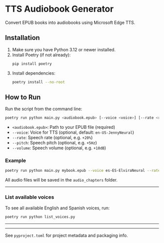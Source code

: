 # TTS Audiobook Generator

Convert EPUB books into audiobooks using Microsoft Edge TTS.

## Installation

1. Make sure you have Python 3.12 or newer installed.
2. Install Poetry (if not already):
   ```sh
   pip install poetry
   ```
3. Install dependencies:
   ```sh
   poetry install --no-root
   ```

## How to Run


Run the script from the command line:

```sh
poetry run python main.py <audiobook.epub> [--voice <voice>] [--rate <rate>] [--pitch <pitch>] [--volume <volume>]
```

- `<audiobook.epub>`: Path to your EPUB file (required)
- `--voice`: Voice for TTS (optional, default: `en-US-JennyNeural`)
- `--rate`: Speech rate (optional, e.g. `+20%`)
- `--pitch`: Speech pitch (optional, e.g. `+5Hz`)
- `--volume`: Speech volume (optional, e.g. `+10dB`)

### Example

```sh
poetry run python main.py mybook.epub --voice es-ES-ElviraNeural --rate "+10%" --pitch "+2Hz" --volume "+5dB"
```

All audio files will be saved in the `audio_chapters` folder.

---

### List available voices

To see all available English and Spanish voices, run:

```sh
poetry run python list_voices.py
```

---

---

See `pyproject.toml` for project metadata and packaging info.

